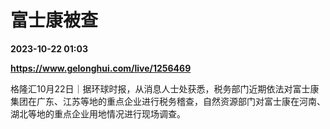 # 富士康被查

**2023-10-22 01:03**

**https://www.gelonghui.com/live/1256469**

格隆汇10月22日｜据环球时报，从消息人士处获悉，税务部门近期依法对富士康集团在广东、江苏等地的重点企业进行税务稽查，自然资源部门对富士康在河南、湖北等地的重点企业用地情况进行现场调查。